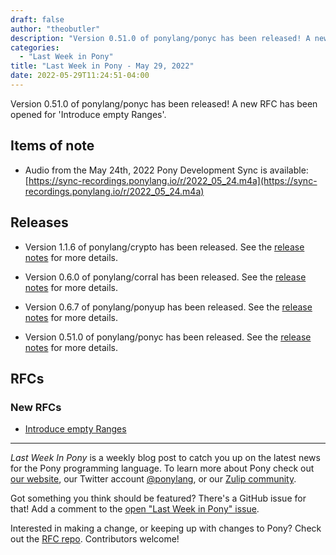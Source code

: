 ```yaml
---
draft: false
author: "theobutler"
description: "Version 0.51.0 of ponylang/ponyc has been released! A new RFC has been opened for 'Introduce empty Ranges'."
categories:
  - "Last Week in Pony"
title: "Last Week in Pony - May 29, 2022"
date: 2022-05-29T11:24:51-04:00
---
```


Version 0.51.0 of ponylang/ponyc has been released! A new RFC has been opened for 'Introduce empty Ranges'.

<!--more-->

## Items of note

- Audio from the May 24th, 2022 Pony Development Sync is available: [https://sync-recordings.ponylang.io/r/2022_05_24.m4a](https://sync-recordings.ponylang.io/r/2022_05_24.m4a)

## Releases

- Version 1.1.6 of ponylang/crypto has been released.
  See the [release notes](https://github.com/ponylang/crypto/releases/tag/1.1.6) for more details.

- Version 0.6.0 of ponylang/corral has been released.
  See the [release notes](https://github.com/ponylang/corral/releases/tag/0.6.0) for more details.

- Version 0.6.7 of ponylang/ponyup has been released.
  See the [release notes](https://github.com/ponylang/ponyup/releases/tag/0.6.7) for more details.

- Version 0.51.0 of ponylang/ponyc has been released.
  See the [release notes](https://github.com/ponylang/ponyc/releases/tag/0.51.0) for more details.

## RFCs

### New RFCs

- [Introduce empty Ranges](https://github.com/ponylang/rfcs/pull/201)

---

_Last Week In Pony_ is a weekly blog post to catch you up on the latest news for the Pony programming language. To learn more about Pony check out [our website](https://ponylang.io), our Twitter account [@ponylang](https://twitter.com/ponylang), or our [Zulip community](https://ponylang.zulipchat.com).

Got something you think should be featured? There's a GitHub issue for that! Add a comment to the [open "Last Week in Pony" issue](https://github.com/ponylang/ponylang.github.io/issues?q=is%3Aissue+is%3Aopen+label%3Alast-week-in-pony).

Interested in making a change, or keeping up with changes to Pony? Check out the [RFC repo](https://github.com/ponylang/rfcs). Contributors welcome!
